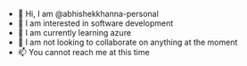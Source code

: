 - 👋 Hi, I am @abhishekkhanna-personal
- 👀 I am interested in software development
- 🌱 I am currently learning azure
- 💞️ I am not looking to collaborate on anything at the moment
- 📫 You cannot reach me at this time

